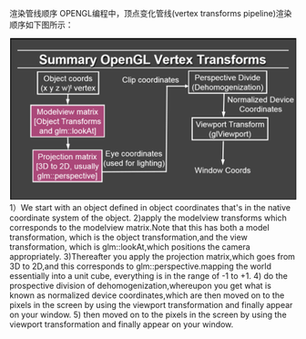 渲染管线顺序
OPENGL编程中，顶点变化管线(vertex transforms pipeline)渲染顺序如下图所示：

![](/Computer_Graphics/images/41.png)
1）We start with an object defined in object coordinates that's in the native coordinate system of the object.
2)apply the modelview transforms which corresponds to the modelview matrix.Note that this has both a model transformation, which is the object transformation,and the view transformation, which is glm::lookAt,which positions the camera appropriately.
3)Thereafter you apply the projection matrix,which goes from 3D to 2D,and this corresponds to glm::perspective.mapping the world essentially into a unit cube, everything is in the range of -1 to +1. 
4) do the prospective division of dehomogenization,whereupon you get what is known as normalized device coordinates,which are then moved on to the pixels in the screen by using the viewport transformation and finally appear on your window.
5) then moved on to the pixels in the screen by using the viewport transformation and finally appear on your window.